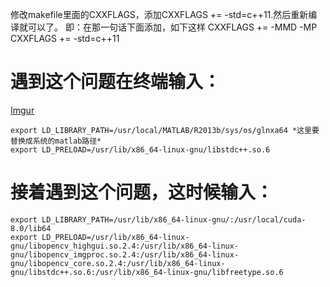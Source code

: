 修改makefile里面的CXXFLAGS，添加CXXFLAGS += -std=c++11.然后重新编译就可以了。 
即：在那一句话下面添加，如下这样 
CXXFLAGS += -MMD -MP 
CXXFLAGS += -std=c++11

# 遇到这个问题在终端输入：

[Imgur](https://i.imgur.com/6Wnsjkf.png)
```
export LD_LIBRARY_PATH=/usr/local/MATLAB/R2013b/sys/os/glnxa64 *这里要替换成系统的matlab路径*  
export LD_PRELOAD=/usr/lib/x86_64-linux-gnu/libstdc++.so.6  
```
# 接着遇到这个问题，这时候输入：


```
export LD_LIBRARY_PATH=/usr/lib/x86_64-linux-gnu/:/usr/local/cuda-8.0/lib64  
export LD_PRELOAD=/usr/lib/x86_64-linux-gnu/libopencv_highgui.so.2.4:/usr/lib/x86_64-linux-gnu/libopencv_imgproc.so.2.4:/usr/lib/x86_64-linux-gnu/libopencv_core.so.2.4:/usr/lib/x86_64-linux-gnu/libstdc++.so.6:/usr/lib/x86_64-linux-gnu/libfreetype.so.6 
```